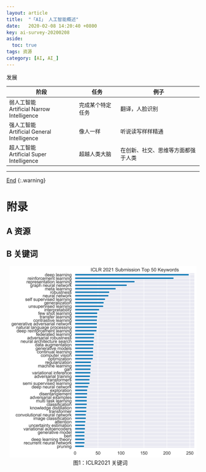 ```yaml
---
layout: article
title:  "「AI」 人工智能概述"
date:   2020-02-08 14:20:40 +0800
key: ai-survey-20200208
aside:
  toc: true
tags: 资源
category: [AI, AI_]
---
```

<span id='head'></span>  


<!--more-->

发展   

| 阶段  | 任务 | 例子 |
| --- | --- | --- |
| 弱人工智能<br> Artificial Narrow Intelligence | 完成某个特定任务 | 翻译，人脸识别 |
| 强人工智能<br> Artificial  General Intelligence |  像人一样 | 听说读写样样精通 |
| 超人工智能<br> Artificial  Super Intelligence |  超越人类大脑 | 在创新、社交、思维等方面都强于人类 |

-------------------  
[End](#head)
{:.warning}  

# 附录
## A 资源

## B 关键词
<center class="half">
  <img src="/assets/images/AI/AI/foundation/ICLR2021_keywords.png" height="500"/><br>图1：ICLR2021 关键词&emsp;
</center>
